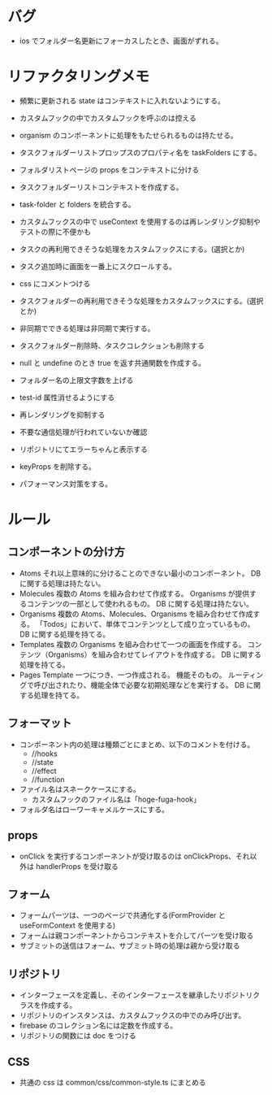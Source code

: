 # バグ

- ios でフォルダー名更新にフォーカスしたとき、画面がずれる。

# リファクタリングメモ

- 頻繁に更新される state はコンテキストに入れないようにする。
- カスタムフックの中でカスタムフックを呼ぶのは控える
- organism のコンポーネントに処理をもたせられるものは持たせる。
- タスクフォルダーリストプロップスのプロパティ名を taskFolders にする。
- フォルダリストページの props をコンテキストに分ける
- タスクフォルダーリストコンテキストを作成する。
- task-folder と folders を統合する。
- カスタムフックスの中で useContext を使用するのは再レンダリング抑制やテストの際に不便かも

- タスクの再利用できそうな処理をカスタムフックスにする。(選択とか)
- タスク追加時に画面を一番上にスクロールする。
- css にコメントつける

- タスクフォルダーの再利用できそうな処理をカスタムフックスにする。(選択とか)
- 非同期でできる処理は非同期で実行する。
- タスクフォルダー削除時、タスクコレクションも削除する
- null と undefine のとき true を返す共通関数を作成する。
- フォルダー名の上限文字数を上げる

- test-id 属性消せるようにする
- 再レンダリングを抑制する
- 不要な通信処理が行われていないか確認
- リポジトリにてエラーちゃんと表示する
- keyProps を削除する。
- パフォーマンス対策をする。

# ルール

## コンポーネントの分け方

- Atoms
  それ以上意味的に分けることのできない最小のコンポーネント。
  DB に関する処理は持たない。
- Molecules
  複数の Atoms を組み合わせて作成する。
  Organisms が提供するコンテンツの一部として使われるもの。
  DB に関する処理は持たない。
- Organisms
  複数の Atoms、Molecules、Organisms を組み合わせて作成する。
  「Todos」において、単体でコンテンツとして成り立っているもの。
  DB に関する処理を持てる。
- Templates
  複数の Organisms を組み合わせて一つの画面を作成する。
  コンテンツ（Organisms）を組み合わせてレイアウトを作成する。
  DB に関する処理を持てる。
- Pages
  Template 一つにつき、一つ作成される。
  機能そのもの。
  ルーティングで呼び出されたり、機能全体で必要な初期処理などを実行する。
  DB に関する処理を持てる。

## フォーマット

- コンポーネント内の処理は種類ごとにまとめ、以下のコメントを付ける。
  - //hooks
  - //state
  - //effect
  - //function
- ファイル名はスネークケースにする。
  - カスタムフックのファイル名は「hoge-fuga-hook」
- フォルダ名はローワーキャメルケースにする。

## props

- onClick を実行するコンポーネントが受け取るのは onClickProps、それ以外は handlerProps を受け取る

## フォーム

- フォームパーツは、一つのページで共通化する(FormProvider と useFormContext を使用する)
- フォームは親コンポーネントからコンテキストを介してパーツを受け取る
- サブミットの送信はフォーム、サブミット時の処理は親から受け取る

## リポジトリ

- インターフェースを定義し、そのインターフェースを継承したリポジトリクラスを作成する。
- リポジトリのインスタンスは、カスタムフックスの中でのみ呼び出す。
- firebase のコレクション名には定数を作成する。
- リポジトリの関数には doc をつける

## CSS

- 共通の css は common/css/common-style.ts にまとめる
